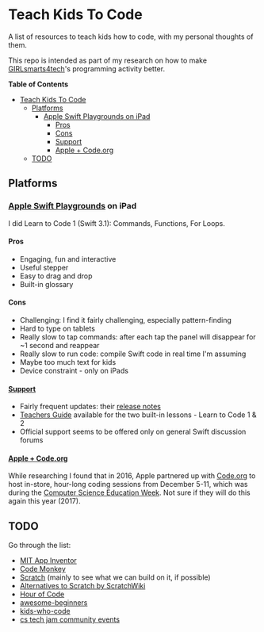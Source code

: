 # Teach Kids To Code

A list of resources to teach kids how to code, with my personal thoughts of them.

This repo is intended as part of my research on how to make [GIRLsmarts4tech](http://www.cs.ubc.ca/girlsmarts4tech/)'s programming activity better.

**Table of Contents**

<!-- TOC depthFrom:1 depthTo:6 withLinks:1 updateOnSave:1 orderedList:0 -->

- [Teach Kids To Code](#teach-kids-to-code)
	- [Platforms](#platforms)
		- [Apple Swift Playgrounds on iPad](#apple-swift-playgrounds-on-ipad)
			- [Pros](#pros)
			- [Cons](#cons)
			- [Support](#support)
			- [Apple + Code.org](#apple-codeorg)
	- [TODO](#todo)

<!-- /TOC -->

## Platforms

### [Apple Swift Playgrounds](https://www.apple.com/ca/swift/playgrounds/) on iPad

I did Learn to Code 1 (Swift 3.1): Commands, Functions, For Loops.

#### Pros

- Engaging, fun and interactive
- Useful stepper
- Easy to drag and drop
- Built-in glossary

#### Cons

- Challenging: I find it fairly challenging, especially pattern-finding
- Hard to type on tablets
- Really slow to tap commands: after each tap the panel will disappear for ~1 second and reappear
- Really slow to run code: compile Swift code in real time I'm assuming
- Maybe too much text for kids
- Device constraint - only on iPads

#### [Support](https://developer.apple.com/support/swift-playgrounds/)

- Fairly frequent updates: their [release notes](https://developer.apple.com/swift/playgrounds/release-notes/)
- [Teachers Guide](https://itunes.apple.com/us/book/swift-playgrounds-learn-to/id1118578018?mt=11) available for the two built-in lessons - Learn to Code 1 & 2
- Official support seems to be offered only on general Swift discussion forums

#### [Apple + Code.org](https://www.apple.com/ca/retail/code/)

While researching I found that in 2016, Apple partnered up with [Code.org](code.org) to host in-store, hour-long coding sessions from December 5-11, which was during the [Computer Science Education Week](https://csedweek.org/). Not sure if they will do this again this year (2017).

## TODO

Go through the list:

- [MIT App Inventor](http://appinventor.mit.edu/explore/index-2.html)
- [Code Monkey](https://www.playcodemonkey.com/)
- [Scratch](https://scratch.mit.edu/) (mainly to see what we can build on it, if possible)
- [Alternatives to Scratch by ScratchWiki](https://wiki.scratch.mit.edu/wiki/Alternatives_to_Scratch)
- [Hour of Code](https://code.org/learn)
- [awesome-beginners](https://github.com/jondot/awesome-beginners)
- [kids-who-code](https://github.com/dmehra/kids-who-code)
- [cs tech jam community events](https://csedweek.org/educate/cstechjam)
